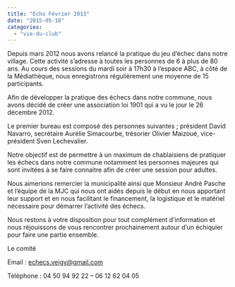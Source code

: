 ```yaml
---
title: "Echo Février 2013"
date: "2015-05-10"
categories: 
  - "vie-du-club"
---
```


Depuis mars 2012 nous avons relancé la pratique du jeu d’échec dans notre village. Cette activité s’adresse à toutes les personnes de 6 à plus de 80 ans. Au cours des sessions du mardi soir à 17h30 à l’espace ABC, à côté de la Médiathèque, nous enregistrons régulièrement une moyenne de 15 participants.

Afin de développer la pratique des échecs dans notre commune, nous avons décidé de créer une association loi 1901 qui a vu le jour le 26 décembre 2012.

Le premier bureau est composé des personnes suivantes ; président David Navarro, secrétaire Aurélie Simacourbe, trésorier Olivier Maizoué, vice-président Sven Lechevalier.

Notre objectif est de permettre à un maximum de chablaisiens de pratiquer les échecs dans notre commune notamment les personnes majeures qui sont invitées à se faire connaitre afin de créer une session pour adultes.

Nous aimerions remercier la municipalité ainsi que Monsieur André Pasche et l’équipe de la MJC qui nous ont aidés depuis le début en nous apportant leur support et en nous facilitant le financement, la logistique et le matériel nécessaire pour démarrer l’activité des échecs.

Nous restons à votre disposition pour tout complément d’information et nous réjouissons de vous rencontrer prochainement autour d’un échiquier pour faire une partie ensemble.

Le comité

Email : echecs.veigy@gmail.com

Téléphone : 04 50 94 92 22 – 06 12 62 04 05
